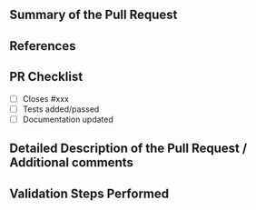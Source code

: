 ## Summary of the Pull Request
<!-- Enter a brief description/summary of your PR here. What does it fix/what does it change/how was it tested (even manually, if necessary)? -->

## References
<!-- Other than the issue solved, is this relevant to any other issues/existing PRs? --> 

<!-- Please review the items on the PR checklist before submitting-->
## PR Checklist
* [ ] Closes #xxx
* [ ] Tests added/passed
* [ ] Documentation updated

## Detailed Description of the Pull Request / Additional comments
<!-- Provide a more detailed description of the PR, other things fixed or any additional comments/features here -->

## Validation Steps Performed
<!-- Describe how you validated the behavior. Add automated tests wherever possible, but list manual validation steps taken as well -->